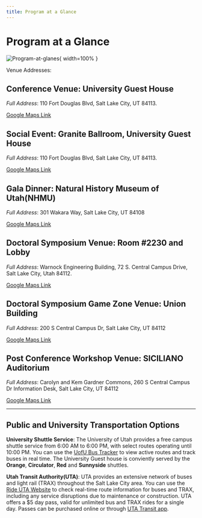 ```yaml
---
title: Program at a Glance
---
```


# Program at a Glance

![Program-at-glanes](/images/midl-program.png){ width=100% }

Venue Addresses:

## **Conference Venue**: University Guest House

*Full Address*: 110 Fort Douglas Blvd, Salt Lake City, UT 84113.

[Google Maps Link](https://maps.app.goo.gl/hMyh6ZnUVqQSUpnQA) 

## **Social Event**: Granite Ballroom, University Guest House

*Full Address*: 110 Fort Douglas Blvd, Salt Lake City, UT 84113.

[Google Maps Link](https://maps.app.goo.gl/hMyh6ZnUVqQSUpnQA) 

## **Gala Dinner**: Natural History Museum of Utah(NHMU)

*Full Address*: 301 Wakara Way, Salt Lake City, UT 84108

[Google Maps Link](https://maps.app.goo.gl/F9TXfbcC2pBmCUGK6) 


## **Doctoral Symposium Venue**: Room #2230 and Lobby

*Full Address*: Warnock Engineering Building, 72 S. Central Campus Drive, Salt Lake City, Utah 84112. 

[Google Maps Link](https://maps.app.goo.gl/hreacqx7GFaJgFtS7)

## **Doctoral Symposium Game Zone Venue**: Union Building

*Full Address*: 200 S Central Campus Dr, Salt Lake City, UT 84112

[Google Maps Link](https://maps.app.goo.gl/SCPJB78kZz3ptBoy7)


## **Post Conference Workshop Venue**: SICILIANO Auditorium

*Full Address*: Carolyn and Kem Gardner Commons, 260 S Central Campus Dr Information Desk, Salt Lake City, UT 84112

[Google Maps Link](https://maps.app.goo.gl/deq5naRhgWQEU8376)

---

## Public and University Transportation Options

**University Shuttle Service**: The University of Utah provides a free campus shuttle service from 6:00 AM to 6:00 PM, with select routes operating until 10:00 PM. You can use the [UofU Bus Tracker](https://uofubus.com/routes) to view active routes and track buses in real time. The University Guest house is conviently served by the **Orange**, **Circulator**, **Red** and **Sunnyside** shuttles. 

**Utah Transit Authority(UTA)**: UTA provides an extensive network of buses and light rail (TRAX) throughout the Salt Lake City area. You can use the [Ride UTA Website](https://www.rideuta.com/) to check real-time route information for buses and TRAX, including any service disruptions due to maintenance or construction. UTA offers a $5 day pass, valid for unlimited bus and TRAX rides for a single day. Passes can be purchased online or through [UTA Transit app](https://www.rideuta.com/Fares-And-Passes/Transit-Mobile-Ticketing).  

